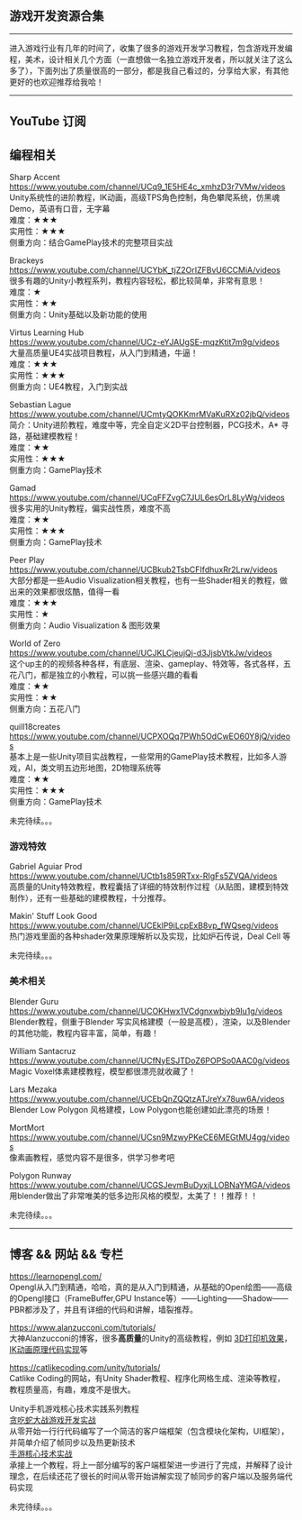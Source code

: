 ## 游戏开发资源合集

---

 进入游戏行业有几年的时间了，收集了很多的游戏开发学习教程，包含游戏开发编程，美术，设计相关几个方面（一直想做一名独立游戏开发者，所以就关注了这么多了），下面列出了质量很高的一部分，都是我自己看过的，分享给大家，有其他更好的也欢迎推荐给我哈！

---
## YouTube 订阅

## 编程相关

Sharp Accent  
https://www.youtube.com/channel/UCq9_1E5HE4c_xmhzD3r7VMw/videos  
Unity系统性的进阶教程，IK动画，高级TPS角色控制，角色攀爬系统，仿黑魂Demo，英语有口音，无字幕  
难度：★★★  
实用性：★★★   
侧重方向：结合GamePlay技术的完整项目实战  

Brackeys  
https://www.youtube.com/channel/UCYbK_tjZ2OrIZFBvU6CCMiA/videos  
很多有趣的Unity小教程系列，教程内容轻松，都比较简单，非常有意思！  
难度：★  
实用性：★★  
侧重方向：Unity基础以及新功能的使用    

Virtus Learning Hub  
https://www.youtube.com/channel/UCz-eYJAUgSE-mqzKtit7m9g/videos  
大量高质量UE4实战项目教程，从入门到精通，牛逼！  
难度：★★★    
实用性：★★★  
侧重方向：UE4教程，入门到实战   

Sebastian Lague  
https://www.youtube.com/channel/UCmtyQOKKmrMVaKuRXz02jbQ/videos  
简介：Unity进阶教程，难度中等，完全自定义2D平台控制器，PCG技术，A* 寻路，基础建模教程！  
难度：★★  
实用性：★★★  
侧重方向：GamePlay技术     

Gamad  
https://www.youtube.com/channel/UCqFFZvgC7JUL6esOrL8LyWg/videos  
很多实用的Unity教程，偏实战性质，难度不高    
难度：★★  
实用性：★★★  
侧重方向：GamePlay技术    

Peer Play  
https://www.youtube.com/channel/UCBkub2TsbCFIfdhuxRr2Lrw/videos  
大部分都是一些Audio Visualization相关教程，也有一些Shader相关的教程，做出来的效果都很炫酷，值得一看  
难度：★★★  
实用性：★  
侧重方向：Audio Visualization & 图形效果  

World of Zero  
https://www.youtube.com/channel/UCJKLCjeujQj-d3JjsbVtkJw/videos  
这个up主的的视频各种各样，有底层、渲染、gameplay、特效等，各式各样，五花八门，都是独立的小教程，可以挑一些感兴趣的看看  
难度：★★  
实用性：★★  
侧重方向：五花八门

quill18creates  
https://www.youtube.com/channel/UCPXOQq7PWh5OdCwEO60Y8jQ/videos  
基本上是一些Unity项目实战教程，一些常用的GamePlay技术教程，比如多人游戏，AI，类文明五边形地图，2D物理系统等    
难度：★★  
实用性：★★★  
侧重方向：GamePlay技术


未完待续。。。

### 游戏特效

Gabriel Aguiar Prod  
https://www.youtube.com/channel/UCtb1s859RTxx-RIgFs5ZVQA/videos  
高质量的Unity特效教程，教程囊括了详细的特效制作过程（从贴图，建模到特效制作），还有一些基础的建模教程，十分推荐。  


Makin' Stuff Look Good  
https://www.youtube.com/channel/UCEklP9iLcpExB8vp_fWQseg/videos  
热门游戏里面的各种shader效果原理解析以及实现，比如炉石传说，Deal Cell 等    


未完待续。。。 

### 美术相关  

Blender Guru  
https://www.youtube.com/channel/UCOKHwx1VCdgnxwbjyb9Iu1g/videos  
Blender教程，侧重于Blender 写实风格建模（一般是高模），渲染，以及Blender的其他功能，教程内容丰富，简单，有趣！

William Santacruz  
https://www.youtube.com/channel/UCfNyESJTDoZ6POPSo0AAC0g/videos  
Magic Voxel体素建模教程，模型都很漂亮就收藏了！  

Lars Mezaka  
https://www.youtube.com/channel/UCEbQnZQQtzATJreYx78uw6A/videos  
Blender Low Polygon 风格建模，Low Polygon也能创建如此漂亮的场景！  

MortMort  
https://www.youtube.com/channel/UCsn9MzwyPKeCE6MEGtMU4gg/videos  
像素画教程，感觉内容不是很多，供学习参考吧  

Polygon Runway  
https://www.youtube.com/channel/UCGSJevmBuDyxjLLOBNaYMGA/videos  
用blender做出了非常唯美的低多边形风格的模型，太美了！！推荐！！  


未完待续。。。  

---

## 博客 && 网站 && 专栏

https://learnopengl.com/  
Opengl从入门到精通，哈哈，真的是从入门到精通，从基础的Open绘图——高级的Opengl接口（FrameBuffer,GPU Instance等）——Lighting——Shadow——PBR都涉及了，并且有详细的代码和讲解，墙裂推荐。

https://www.alanzucconi.com/tutorials/  
大神Alanzucconi的博客，很多**高质量**的Unity的高级教程，例如 [3D打印机效果](https://www.alanzucconi.com/2016/10/02/3d-printer-shader-effect-part-1/)，[IK动画原理代码实现](https://www.alanzucconi.com/2017/04/10/robotic-arms/)等

https://catlikecoding.com/unity/tutorials/  
Catlike Coding的网站，有Unity Shader教程、程序化网格生成、渲染等教程，教程质量高，有趣，难度不是很大。

Unity手机游戏核心技术实践系列教程  
[贪吃蛇大战游戏开发实战](http://gameinstitute.qq.com/lore/index/10007)  
从零开始一行行代码编写了一个简洁的客户端框架（包含模块化架构，UI框架），并简单介绍了帧同步以及热更新技术  
[手游核心技术实战](http://gameinstitute.qq.com/lore/catalog/10017)  
承接上一个教程，将上一部分编写的客户端框架进一步进行了完成，并解释了设计理念，在后续还花了很长的时间从零开始讲解实现了帧同步的客户端以及服务端代码实现

未完待续。。。 


  

